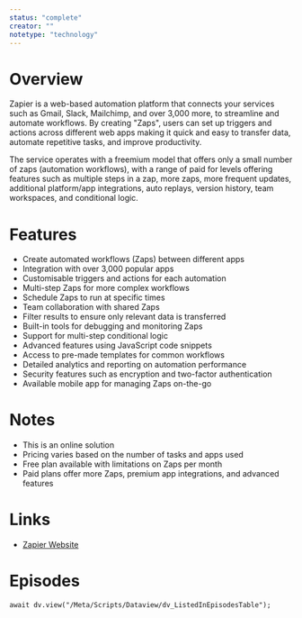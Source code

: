 ```yaml
---
status: "complete"
creator: ""
notetype: "technology"
---
```


# Overview
Zapier is a web-based automation platform that connects your services such as Gmail, Slack, Mailchimp, and over 3,000 more, to streamline and automate workflows. By creating "Zaps", users can set up triggers and actions across different web apps making it quick and easy to transfer data, automate repetitive tasks, and improve productivity.

The service operates with a freemium model that offers only a small number of zaps (automation workflows), with a range of paid for levels offering features such as multiple steps in a zap, more zaps, more frequent updates, additional platform/app integrations, auto replays, version history, team workspaces, and conditional logic.

# Features
- Create automated workflows (Zaps) between different apps
- Integration with over 3,000 popular apps
- Customisable triggers and actions for each automation
- Multi-step Zaps for more complex workflows
- Schedule Zaps to run at specific times
- Team collaboration with shared Zaps
- Filter results to ensure only relevant data is transferred
- Built-in tools for debugging and monitoring Zaps
- Support for multi-step conditional logic
- Advanced features using JavaScript code snippets
- Access to pre-made templates for common workflows
- Detailed analytics and reporting on automation performance
- Security features such as encryption and two-factor authentication
- Available mobile app for managing Zaps on-the-go

# Notes
- This is an online solution
- Pricing varies based on the number of tasks and apps used
- Free plan available with limitations on Zaps per month
- Paid plans offer more Zaps, premium app integrations, and advanced features

# Links
- [Zapier Website](https://zapier.com)

# Episodes
```dataviewjs
await dv.view("/Meta/Scripts/Dataview/dv_ListedInEpisodesTable");
```

